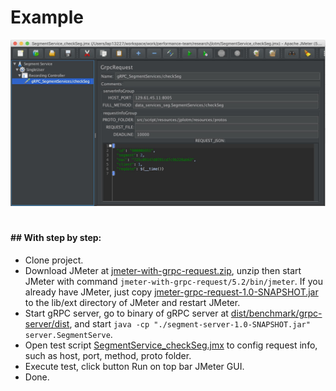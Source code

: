 # Example

<img src="../asset/benchmark-testscript-grpc.jpg" width="720px" style="padding-bottom: 20px"/>

#### ## With step by step:

- Clone project.
- Download JMeter at [jmeter-with-grpc-request.zip](../../dist/asset/jmeter-with-grpc-request.zip), unzip then start JMeter with command `jmeter-with-grpc-request/5.2/bin/jmeter`. If you already have JMeter, just copy [jmeter-grpc-request-1.0-SNAPSHOT.jar](../bin/jmeter-grpc-request-1.0-SNAPSHOT.jar) to the lib/ext directory of JMeter and restart JMeter.
- Start gRPC server, go to binary of gRPC server at [dist/benchmark/grpc-server/dist](../benchmark/grpc-server/dist), and start `java -cp "./segment-server-1.0-SNAPSHOT.jar" server.SegmentServe`.
- Open test script [SegmentService_checkSeg.jmx](../benchmark/SegmentService_checkSeg.jmx) to config request info, such as host, port, method, proto folder.
- Execute test, click button Run on top bar JMeter GUI.
- Done.